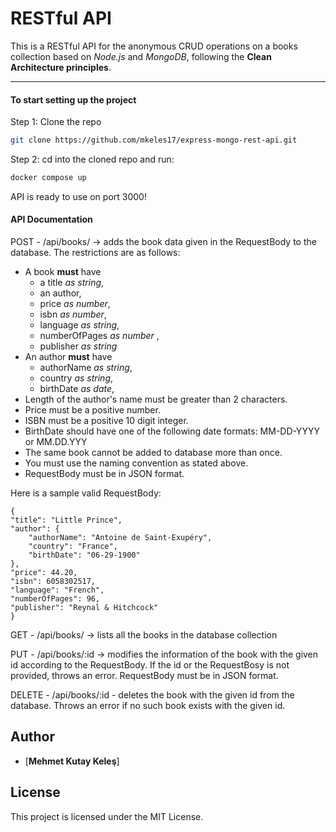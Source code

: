 # RESTful API

This is a RESTful API for the anonymous CRUD operations on a books collection based on *Node.js* and *MongoDB*, following the **Clean Architecture principles**.

---

#### To start setting up the project

Step 1: Clone the repo

```bash
git clone https://github.com/mkeles17/express-mongo-rest-api.git
```

Step 2: cd into the cloned repo and run:

```bash
docker compose up
```

API is ready to use on port 3000!

#### API Documentation

POST - /api/books/ -> adds the book data given in the RequestBody to the database. The restrictions are as follows:

* A book **must** have 
    - a title *as string*,
    - an author,
    - price *as number*,
    - isbn *as number*,
    - language *as string*,
    - numberOfPages *as number* ,
    - publisher *as string*
* An author **must** have
    - authorName *as string*,
    - country *as string*,
    - birthDate *as date*,
* Length of the author's name must be greater than 2 characters.
* Price must be a positive number.
* ISBN must be a positive 10 digit integer.
* BirthDate should have one of the following date formats: MM-DD-YYYY or MM.DD.YYY
* The same book cannot be added to database more than once.
* You must use the naming convention as stated above.
* RequestBody must be in JSON format.

Here is a sample valid RequestBody:

    {
    "title": "Little Prince", 
    "author": {
        "authorName": "Antoine de Saint-Exupéry",
        "country": "France",
        "birthDate": "06-29-1900"
    },
    "price": 44.20, 
    "isbn": 6058302517, 
    "language": "French", 
    "numberOfPages": 96, 
    "publisher": "Reynal & Hitchcock"
    }

GET - /api/books/ -> lists all the books in the database collection

PUT - /api/books/:id -> modifies the information of the book with the given id according to the RequestBody. If the id or the RequestBosy is not provided, throws an error. RequestBody must be in JSON format.

DELETE - /api/books/:id - deletes the book with the given id from the database. Throws an error if no such book exists with the given id.

## Author

- [**Mehmet Kutay Keleş**]

## License

This project is licensed under the MIT License.
